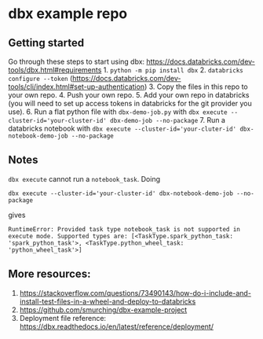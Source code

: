 # dbx example repo

## Getting started
Go through these steps to start using dbx: https://docs.databricks.com/dev-tools/dbx.html#requirements
    1. `python -m pip install dbx`
    2. `databricks configure --token` (https://docs.databricks.com/dev-tools/cli/index.html#set-up-authentication)
    3. Copy the files in this repo to your own repo.
    4. Push your own repo.
    5. Add your own repo in databricks (you will need to set up access tokens in databricks for the git provider you use).
    6. Run a flat python file with `dbx-demo-job.py` with `dbx execute --cluster-id='your-cluster-id' dbx-demo-job --no-package`
    7. Run a databricks notebook with `dbx execute --cluster-id='your-cluter-id' dbx-notebook-demo-job --no-package`


## Notes
`dbx execute` cannot run a `notebook_task`. Doing
```
dbx execute --cluster-id='your-cluster-id' dbx-notebook-demo-job --no-package
```
gives
```
RuntimeError: Provided task type notebook_task is not supported in execute mode. Supported types are: [<TaskType.spark_python_task: 'spark_python_task'>, <TaskType.python_wheel_task: 'python_wheel_task'>]
```

## More resources:
1. https://stackoverflow.com/questions/73490143/how-do-i-include-and-install-test-files-in-a-wheel-and-deploy-to-databricks
2. https://github.com/smurching/dbx-example-project
3. Deployment file reference: https://dbx.readthedocs.io/en/latest/reference/deployment/
